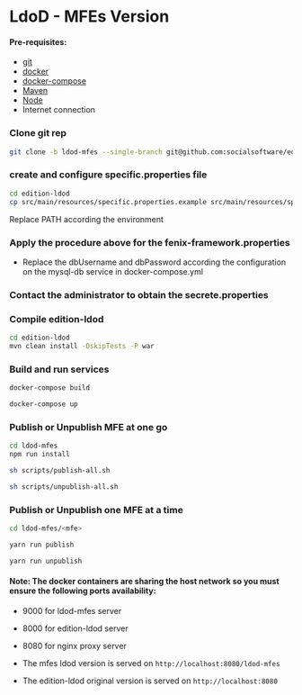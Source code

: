 # LdoD - MFEs Version

#### Pre-requisites:

- [git](https://git-scm.com/)
- [docker](https://www.docker.com/)
- [docker-compose](https://docs.docker.com/compose/install/)
- [Maven](https://maven.apache.org/)
- [Node](https://nodejs.org/en/)
- Internet connection

### Clone git rep

```sh
git clone -b ldod-mfes --single-branch git@github.com:socialsoftware/edition.git
```

### create and configure specific.properties file

```sh
cd edition-ldod
cp src/main/resources/specific.properties.example src/main/resources/specific.properties
```

Replace PATH according the environment

### Apply the procedure above for the fenix-framework.properties

- Replace the dbUsername and dbPassword according the configuration on the mysql-db service in docker-compose.yml

### Contact the administrator to obtain the secrete.properties

### Compile edition-ldod

```sh
cd edition-ldod
mvn clean install -DskipTests -P war
```

### Build and run services

```sh
docker-compose build
```

```sh
docker-compose up
```

### Publish or Unpublish MFE at one go

```sh
cd ldod-mfes
npm run install
```

```sh
sh scripts/publish-all.sh
```

```sh
sh scripts/unpublish-all.sh
```

### Publish or Unpublish one MFE at a time

```sh
cd ldod-mfes/<mfe>
```

```sh
yarn run publish
```

```sh
yarn run unpublish
```

#### Note: The docker containers are sharing the host network so you must ensure the following ports availability:

- 9000 for ldod-mfes server
- 8000 for edition-ldod server
- 8080 for nginx proxy server

- The mfes ldod version is served on `http://localhost:8080/ldod-mfes`

- The edition-ldod original version is served on `http://localhost:8080`
